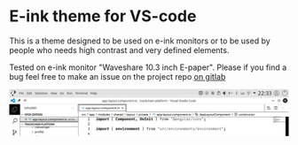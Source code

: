 # E-ink theme for VS-code

This is a theme designed to be used on e-ink monitors or to be used by people who needs high contrast and very defined elements.

Tested on e-ink monitor "Waveshare 10.3 inch E-paper".
Please if you find a bug feel free to make an issue on the project repo [on gitlab](https://gitlab.com/eddjrn/vs-code-e-ink-theme)

![Preview](vs-code-e-ink-theme.png)
